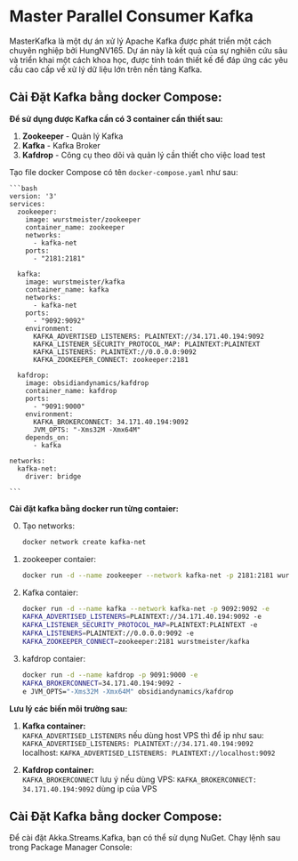# Master Parallel Consumer Kafka

MasterKafka là một dự án xử lý Apache Kafka được phát triển một cách chuyên nghiệp bởi HungNV165.
Dự án này là kết quả của sự nghiên cứu sâu và triển khai một cách khoa học, được tính toán thiết kế để đáp ứng các yêu cầu cao cấp về xử lý dữ liệu lớn trên nền tảng Kafka.


## Cài Đặt Kafka bằng docker Compose:  

**Để sử dụng được Kafka cần có 3 container cần thiết sau:**   

1. **Zookeeper** - Quản lý Kafka
2. **Kafka** - Kafka Broker
3. **Kafdrop** - Công cụ theo dõi và quản lý cần thiết cho việc load test  

Tạo file docker Compose có tên `docker-compose.yaml` như sau:  


	```bash
	version: '3'
	services:
	  zookeeper:
		image: wurstmeister/zookeeper
		container_name: zookeeper
		networks:
		  - kafka-net
		ports:
		  - "2181:2181"

	  kafka:
		image: wurstmeister/kafka
		container_name: kafka
		networks:
		  - kafka-net
		ports:
		  - "9092:9092"
		environment:
		  KAFKA_ADVERTISED_LISTENERS: PLAINTEXT://34.171.40.194:9092
		  KAFKA_LISTENER_SECURITY_PROTOCOL_MAP: PLAINTEXT:PLAINTEXT
		  KAFKA_LISTENERS: PLAINTEXT://0.0.0.0:9092
		  KAFKA_ZOOKEEPER_CONNECT: zookeeper:2181

	  kafdrop:
		image: obsidiandynamics/kafdrop
		container_name: kafdrop
		ports:
		  - "9091:9000"
		environment:
		  KAFKA_BROKERCONNECT: 34.171.40.194:9092
		  JVM_OPTS: "-Xms32M -Xmx64M"
		depends_on:
		  - kafka

	networks:
	  kafka-net:
		driver: bridge

	```

**Cài đặt kafka bằng docker run từng contaier:**   

0. Tạo networks:  
    ```bash
    docker network create kafka-net
	```	

1. zookeeper contaier:
    ```bash
	docker run -d --name zookeeper --network kafka-net -p 2181:2181 wurstmeister/zookeeper
	```	
	
1. Kafka contaier:
    ```bash
    docker run -d --name kafka --network kafka-net -p 9092:9092 -e
	KAFKA_ADVERTISED_LISTENERS=PLAINTEXT://34.171.40.194:9092 -e
	KAFKA_LISTENER_SECURITY_PROTOCOL_MAP=PLAINTEXT:PLAINTEXT -e
	KAFKA_LISTENERS=PLAINTEXT://0.0.0.0:9092 -e
	KAFKA_ZOOKEEPER_CONNECT=zookeeper:2181 wurstmeister/kafka
    ```
	
1. kafdrop contaier:
    ```bash
    docker run -d --name kafdrop -p 9091:9000 -e
	KAFKA_BROKERCONNECT=34.171.40.194:9092 -
	e JVM_OPTS="-Xms32M -Xmx64M" obsidiandynamics/kafdrop
    ```
	
	
**Lưu lý các biến môi trường sau:**   

1. **Kafka container:**  
 `KAFKA_ADVERTISED_LISTENERS` nếu dùng host VPS thì để ip như sau:
 `KAFKA_ADVERTISED_LISTENERS: PLAINTEXT://34.171.40.194:9092`  
 localhost: `KAFKA_ADVERTISED_LISTENERS: PLAINTEXT://localhost:9092`
 
2. **Kafdrop container:**  
 `KAFKA_BROKERCONNECT` lưu ý nếu dùng VPS:
 `KAFKA_BROKERCONNECT: 34.171.40.194:9092` dùng ip của VPS

## Cài Đặt Kafka bằng docker Compose:  

Để cài đặt Akka.Streams.Kafka, bạn có thể sử dụng NuGet. Chạy lệnh sau trong Package Manager Console:

